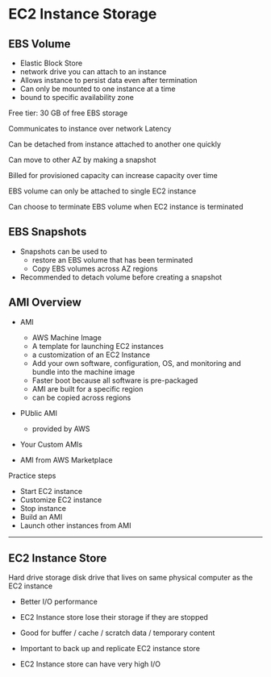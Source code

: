 # EC2 Instance Storage

## EBS Volume
- Elastic Block Store
- network drive you can attach to an instance
- Allows instance to persist data even after termination
- Can only be mounted to one instance at a time
- bound to specific availability zone

Free tier: 30 GB of free EBS storage

Communicates to instance over network
Latency

Can be detached from instance attached to another one quickly

Can move to other AZ by making a snapshot

Billed for provisioned capacity
can increase capacity over time

EBS volume can only be attached to single EC2 instance

Can choose to terminate EBS volume when EC2 instance is terminated

## EBS Snapshots

- Snapshots can be used to
  - restore an EBS volume that has been terminated
  - Copy EBS volumes across AZ regions
- Recommended to detach volume before creating a snapshot

## AMI Overview

- AMI
  - AWS Machine Image
  - A template for launching EC2 instances
  - a customization of an EC2 Instance
  - Add your own software, configuration, OS, and monitoring and bundle into the machine image
  - Faster boot because all software is pre-packaged
  - AMI are built for a specific region
  - can be copied across regions

- PUblic AMI
  - provided by AWS

- Your Custom AMIs

- AMI from AWS Marketplace

Practice steps
- Start EC2 instance
- Customize EC2 instance
- Stop instance
- Build an AMI
- Launch other instances from AMI

---

## EC2 Instance Store

Hard drive storage disk drive that lives on same physical computer as the EC2 instance

- Better I/O performance
- EC2 Instance store lose their storage if they are stopped
- Good for buffer / cache / scratch data / temporary content

- Important to back up and replicate EC2 instance store

- EC2 Instance store can have very high I/O
